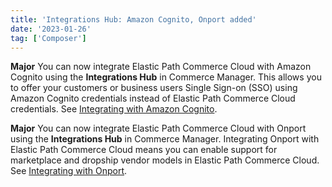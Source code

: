 ```yaml
---
title: 'Integrations Hub: Amazon Cognito, Onport added'
date: '2023-01-26'
tag: ['Composer']
---
```

**Major**
You can now integrate Elastic Path Commerce Cloud with Amazon Cognito using the **Integrations Hub** in Commerce Manager. This allows you to offer your customers or business users Single Sign-on (SSO) using Amazon Cognito credentials instead of Elastic Path Commerce Cloud credentials. See [Integrating with Amazon Cognito](/docs/composer/integration-hub/single-sign-on/aws-cognito-integration).

**Major**
You can now integrate Elastic Path Commerce Cloud with Onport using the **Integrations Hub** in Commerce Manager. Integrating Onport with Elastic Path Commerce Cloud means you can enable support for marketplace and dropship vendor models in Elastic Path Commerce Cloud. See [Integrating with Onport](/docs/composer/integration-hub/order-marketplace-inventory/onport).
